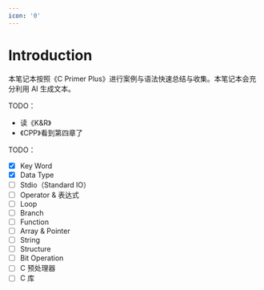 ```yaml
---
icon: '0'
---
```


# Introduction

本笔记本按照《C Primer Plus》进行案例与语法快速总结与收集。本笔记本会充分利用 AI 生成文本。

TODO：

* 读《K\&R》
* 《CPP》看到第四章了

TODO：

* [x] Key Word
* [x] Data Type
* [ ] Stdio（Standard IO）
* [ ] Operator & 表达式
* [ ] Loop
* [ ] Branch
* [ ] Function
* [ ] Array & Pointer
* [ ] String
* [ ] Structure
* [ ] Bit Operation
* [ ] C 预处理器
* [ ] C 库
